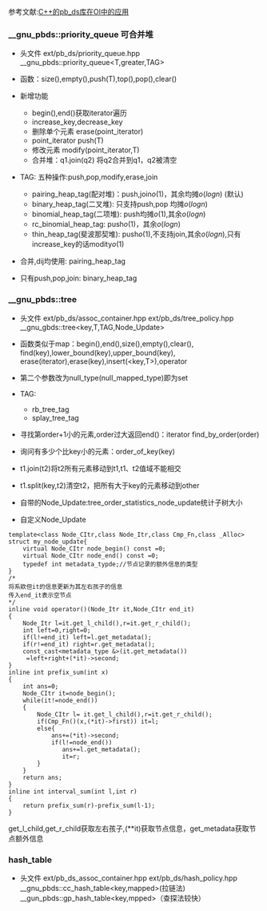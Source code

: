 参考文献:[C++的pb_ds库在OI中的应用](https://wenku.baidu.com/view/ffc18b542f60ddccdb38a00d.html?pn=NaN)

### __gnu_pbds::priority_queue 可合并堆

+ 头文件 ext/pb_ds/priority_queue.hpp
 __gnu_pbds::priority_queue<T,greater<T>,TAG> 

+ 函数：size(),empty(),push(T),top(),pop(),clear()

+ 新增功能
   + begin(),end()获取iterator遍历
   + increase_key,decrease_key
   + 删除单个元素 erase(point_iterator)
   + point_iterator push(T)
   + 修改元素 modify(point_iterator,T)
   + 合并堆：q1.join(q2) 将q2合并到q1，q2被清空

 + TAG:
 五种操作:push,pop,modify,erase,join
   + pairing_heap_tag(配对堆)：push,join$o(1)$，其余均摊$o(logn)$ (默认)
   + binary_heap_tag(二叉堆): 只支持push,pop 均摊$o(logn)$
   + binomial_heap_tag(二项堆): push均摊$o(1)$,其余$o(logn)$
   + rc_binomial_heap_tag: push$o(1)$，其余$o(logn)$
   + thin_heap_tag(斐波那契堆): push$o(1)$,不支持join,其余$o(logn)$,只有increase_key的话modity$o(1)$

+ 合并,dij均使用: pairing_heap_tag
+ 只有push,pop,join: binary_heap_tag


### __gnu_pbds::tree

+ 头文件 ext/pb_ds/assoc_container.hpp
        ext/pb_ds/tree_policy.hpp
    __gnu_gbds::tree<key,T,TAG,Node_Update>

+ 函数类似于map：begin(),end(),size(),empty(),clear(),
                find(key),lower_bound(key),upper_bound(key),
                erase(iterator),erase(key),insert(<key,T>),operator[](key)

+ 第二个参数改为null_type(null_mapped_type)即为set

+ TAG:
   + rb_tree_tag
   + splay_tree_tag

+ 寻找第order+1小的元素,order过大返回end()：iterator find_by_order(order)
+ 询问有多少个比key小的元素：order_of_key(key)
+ t1.join(t2)将t2所有元素移动到t1,t1、t2值域不能相交
+ t1.split(key,t2)清空t2，把所有大于key的元素移动到other
+ 自带的Node_Update:tree_order_statistics_node_update统计子树大小

+ 自定义Node_Update
```
template<class Node_CItr,class Node_Itr,class Cmp_Fn,class _Alloc>
struct my_node_update{
    virtual Node_CItr node_begin() const =0;
    virtual Node_CItr node_end() const =0;
    typedef int metadata_typde;//节点记录的额外信息的类型
}
/*
将系欸但it的信息更新为其左右孩子的信息
传入end_it表示空节点
*/
inline void operator()(Node_Itr it,Node_CItr end_it)
{
    Node_Itr l=it.get_l_child(),r=it.get_r_child();
    int left=0,right=0;
    if(l!=end_it) left=l.get_metadata();
    if(r!=end_it) right=r.get_metadata();
    const_cast<metadata_type &>(it.get_metadata())
     =left+right+(*it)->second;
}
inline int prefix_sum(int x)
{
    int ans=0;
    Node_CItr it=node_begin();
    while(it!=node_end())
    {
        Node_CItr l= it.get_l_child(),r=it.get_r_child();
        if(Cmp_Fn()(x,(*it)->first)) it=l;
        else{
            ans+=(*it)->second;
            if(l!=node_end())
               ans+=l.get_metadata();
               it=r;
        }
    }
    return ans;
}
inline int interval_sum(int l,int r)
{
    return prefix_sum(r)-prefix_sum(l-1);
}
```
get_l_child,get_r_child获取左右孩子,(**it)获取节点信息，get_metadata获取节点额外信息

### hash_table

+ 头文件 ext/pb_ds_assoc_container.hpp
         ext/pb_ds/hash_policy.hpp
   __gnu_pbds::cc_hash_table<key,mapped>(拉链法)
   __gun_pbds::gp_hash_table<key,mpped>（查探法较快）